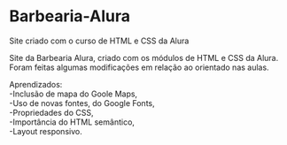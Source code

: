 # Barbearia-Alura
Site criado com o curso de HTML e CSS da Alura

Site da Barbearia Alura, criado com os módulos de HTML e CSS da Alura.
Foram feitas algumas modificações em relação ao orientado nas aulas.

Aprendizados:<br>
-Inclusão de mapa do Goole Maps,<br>
-Uso de novas fontes, do Google Fonts, <br>
-Propriedades do CSS,<br>
-Importância do HTML semântico,<br>
-Layout responsivo.

